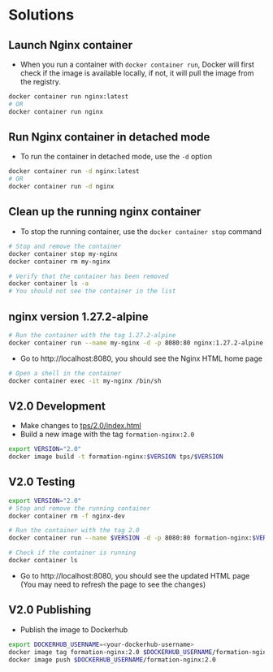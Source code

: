# Solutions

## Launch Nginx container

- When you run a container with `docker container run`, Docker will first check if the image is available locally, if not, it will pull the image from the registry.

```bash
docker container run nginx:latest
# OR
docker container run nginx
```

## Run Nginx container in detached mode

- To run the container in detached mode, use the `-d` option

```bash
docker container run -d nginx:latest
# OR
docker container run -d nginx
```

## Clean up the running nginx container

- To stop the running container, use the `docker container stop` command

```bash
# Stop and remove the container
docker container stop my-nginx
docker container rm my-nginx

# Verify that the container has been removed
docker container ls -a
# You should not see the container in the list
```

## nginx version 1.27.2-alpine

```bash
# Run the container with the tag 1.27.2-alpine
docker container run --name my-nginx -d -p 8080:80 nginx:1.27.2-alpine
```

- Go to http://localhost:8080, you should see the Nginx HTML home page

```bash
# Open a shell in the container
docker container exec -it my-nginx /bin/sh
```

## V2.0 Development

- Make changes to [tps/2.0/index.html](tps/2.0/index.html)
- Build a new image with the tag `formation-nginx:2.0`

```bash
export VERSION="2.0"
docker image build -t formation-nginx:$VERSION tps/$VERSION
```

## V2.0 Testing

```bash
export VERSION="2.0"
# Stop and remove the running container
docker container rm -f nginx-dev

# Run the container with the tag 2.0
docker container run --name $VERSION -d -p 8080:80 formation-nginx:$VERSION

# Check if the container is running
docker container ls
```

- Go to http://localhost:8080, you should see the updated HTML page (You may need to refresh the page to see the changes)

## V2.0 Publishing

- Publish the image to Dockerhub

```bash
export DOCKERHUB_USERNAME=<your-dockerhub-username>
docker image tag formation-nginx:2.0 $DOCKERHUB_USERNAME/formation-nginx:2.0
docker image push $DOCKERHUB_USERNAME/formation-nginx:2.0
```


